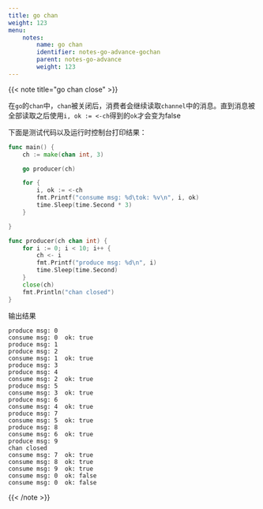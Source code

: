 ```yaml
---
title: go chan
weight: 123
menu:
    notes:
        name: go chan
        identifier: notes-go-advance-gochan
        parent: notes-go-advance
        weight: 123
---
```


<!-- go chan -->

{{< note title="go chan close" >}}

在`go`的`chan`中，`chan`被关闭后，消费者会继续读取`channel`中的消息。直到消息被全部读取之后使用`i, ok := <-ch`得到的`ok`才会变为false

下面是测试代码以及运行时控制台打印结果：

```go
func main() {
	ch := make(chan int, 3)

	go producer(ch)

	for {
		i, ok := <-ch
		fmt.Printf("consume msg: %d\tok: %v\n", i, ok)
		time.Sleep(time.Second * 3)
	}

}

func producer(ch chan int) {
	for i := 0; i < 10; i++ {
		ch <- i
		fmt.Printf("produce msg: %d\n", i)
		time.Sleep(time.Second)
	}
	close(ch)
	fmt.Println("chan closed")
}
```

输出结果

```shell
produce msg: 0
consume msg: 0	ok: true
produce msg: 1
produce msg: 2
consume msg: 1	ok: true
produce msg: 3
produce msg: 4
consume msg: 2	ok: true
produce msg: 5
consume msg: 3	ok: true
produce msg: 6
consume msg: 4	ok: true
produce msg: 7
consume msg: 5	ok: true
produce msg: 8
consume msg: 6	ok: true
produce msg: 9
chan closed
consume msg: 7	ok: true
consume msg: 8	ok: true
consume msg: 9	ok: true
consume msg: 0	ok: false
consume msg: 0	ok: false
```

{{< /note >}}
